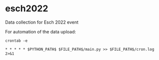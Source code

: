 # esch2022
Data collection for Esch 2022 event

For automation of the data upload:
```
crontab -e
```
```
* * * * * $PYTHON_PATH$ $FILE_PATH$/main.py >> $FILE_PATH$/cron.log 2>&1
```

